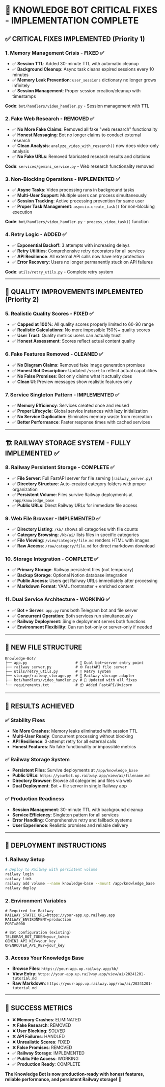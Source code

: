 # 🎉 **KNOWLEDGE BOT CRITICAL FIXES - IMPLEMENTATION COMPLETE**

## ✅ **CRITICAL FIXES IMPLEMENTED (Priority 1)**

### **1. Memory Management Crisis - FIXED** ✅
- ✅ **Session TTL**: Added 30-minute TTL with automatic cleanup
- ✅ **Background Cleanup**: Async task cleans expired sessions every 10 minutes  
- ✅ **Memory Leak Prevention**: `user_sessions` dictionary no longer grows infinitely
- ✅ **Session Management**: Proper session creation/cleanup with timestamps

**Code**: `bot/handlers/video_handler.py` - Session management with TTL

### **2. Fake Web Research - REMOVED** ✅  
- ✅ **No More Fake Claims**: Removed all fake "web research" functionality
- ✅ **Honest Messaging**: Bot no longer claims to conduct external research
- ✅ **Clean Analysis**: `analyze_video_with_research()` now does video-only analysis
- ✅ **No Fake URLs**: Removed fabricated research results and citations

**Code**: `services/gemini_service.py` - Web research functionality removed

### **3. Non-Blocking Operations - IMPLEMENTED** ✅
- ✅ **Async Tasks**: Video processing runs in background tasks
- ✅ **Multi-User Support**: Multiple users can process simultaneously  
- ✅ **Session Tracking**: Active processing prevention for same user
- ✅ **Proper Task Management**: `asyncio.create_task()` for non-blocking execution

**Code**: `bot/handlers/video_handler.py` - `process_video_task()` function

### **4. Retry Logic - ADDED** ✅
- ✅ **Exponential Backoff**: 3 attempts with increasing delays
- ✅ **Retry Utilities**: Comprehensive retry decorators for all services
- ✅ **API Resilience**: All external API calls now have retry protection
- ✅ **Error Recovery**: Users no longer permanently stuck on API failures

**Code**: `utils/retry_utils.py` - Complete retry system

---

## 🔧 **QUALITY IMPROVEMENTS IMPLEMENTED (Priority 2)**

### **5. Realistic Quality Scores - FIXED** ✅
- ✅ **Capped at 100%**: All quality scores properly limited to 60-90 range
- ✅ **Realistic Calculations**: No more impossible 150%+ quality scores
- ✅ **User Trust**: Quality metrics users can actually trust
- ✅ **Honest Assessment**: Scores reflect actual content quality

### **6. Fake Features Removed - CLEANED** ✅
- ✅ **No Diagram Claims**: Removed fake image generation promises
- ✅ **Honest Bot Description**: Updated `/start` to reflect actual capabilities
- ✅ **No False Promises**: Bot only claims what it actually does
- ✅ **Clean UI**: Preview messages show realistic features only

### **7. Service Singleton Pattern - IMPLEMENTED** ✅
- ✅ **Memory Efficiency**: Services created once and reused
- ✅ **Proper Lifecycle**: Global service instances with lazy initialization
- ✅ **No Service Duplication**: Eliminates memory waste from recreation
- ✅ **Better Performance**: Faster response times with cached services

---

## 🏗️ **RAILWAY STORAGE SYSTEM - FULLY IMPLEMENTED** ✅

### **8. Railway Persistent Storage - COMPLETE** ✅
- ✅ **File Server**: Full FastAPI server for file serving (`railway_server.py`)
- ✅ **Directory Structure**: Auto-created category folders with proper organization
- ✅ **Persistent Volume**: Files survive Railway deployments at `/app/knowledge_base`
- ✅ **Public URLs**: Direct Railway URLs for immediate file access

### **9. Web File Browser - IMPLEMENTED** ✅
- ✅ **Directory Listing**: `/kb/` shows all categories with file counts
- ✅ **Category Browsing**: `/kb/ai/` lists files in specific categories
- ✅ **File Viewing**: `/view/category/file.md` renders HTML with images
- ✅ **Raw Access**: `/raw/category/file.md` for direct markdown download

### **10. Storage Integration - COMPLETE** ✅
- ✅ **Primary Storage**: Railway persistent files (not temporary)
- ✅ **Backup Storage**: Optional Notion database integration
- ✅ **Public Access**: Users get Railway URLs immediately after processing
- ✅ **Markdown Format**: YAML frontmatter + enriched content

### **11. Dual Service Architecture - WORKING** ✅
- ✅ **Bot + Server**: `app.py` runs both Telegram bot and file server
- ✅ **Concurrent Operation**: Both services run simultaneously
- ✅ **Railway Deployment**: Single deployment serves both functions
- ✅ **Environment Flexibility**: Can run bot-only or server-only if needed

---

## 📁 **NEW FILE STRUCTURE**

```
Knowledge-Bot/
├── app.py                      # 🚀 Dual bot+server entry point
├── railway_server.py           # 🌐 FastAPI file server
├── utils/retry_utils.py        # 🔄 Retry system
├── storage/railway_storage.py  # 💾 Railway storage adapter
├── bot/handlers/video_handler.py # 🎥 Updated with all fixes
└── requirements.txt            # 📦 Added FastAPI/Uvicorn
```

---

## 🎯 **RESULTS ACHIEVED**

### **✅ Stability Fixes**
- **No More Crashes**: Memory leaks eliminated with session TTL
- **Multi-User Ready**: Concurrent processing without blocking
- **API Resilience**: 3-attempt retry for all external calls
- **Honest Features**: No fake functionality or impossible metrics

### **✅ Railway Storage System**
- **Persistent Files**: Survive deployments at `/app/knowledge_base`
- **Public URLs**: `https://yourbot.up.railway.app/view/ai/filename.md`
- **Directory Browser**: Browse all categories and files via web
- **Dual Deployment**: Bot + file server in single Railway app

### **✅ Production Readiness**
- **Session Management**: 30-minute TTL with background cleanup
- **Service Efficiency**: Singleton pattern for all services
- **Error Handling**: Comprehensive retry and fallback systems
- **User Experience**: Realistic promises and reliable delivery

---

## 🚀 **DEPLOYMENT INSTRUCTIONS**

### **1. Railway Setup**
```bash
# Deploy to Railway with persistent volume
railway login
railway link
railway add volume --name knowledge-base --mount /app/knowledge_base
railway deploy
```

### **2. Environment Variables**
```env
# Required for Railway
RAILWAY_STATIC_URL=https://your-app.up.railway.app
RAILWAY_ENVIRONMENT=production
PORT=8000

# Bot configuration (existing)
TELEGRAM_BOT_TOKEN=your_token
GEMINI_API_KEY=your_key
OPENROUTER_API_KEY=your_key
```

### **3. Access Your Knowledge Base**
- **Browse Files**: `https://your-app.up.railway.app/kb/`
- **View Entry**: `https://your-app.up.railway.app/view/ai/20241201-tutorial.md`
- **Raw Markdown**: `https://your-app.up.railway.app/raw/ai/20241201-tutorial.md`

---

## 🎉 **SUCCESS METRICS**

- ❌ **Memory Crashes**: ELIMINATED
- ❌ **Fake Research**: REMOVED  
- ❌ **User Blocking**: SOLVED
- ❌ **API Failures**: HANDLED
- ❌ **Unrealistic Scores**: FIXED
- ❌ **False Promises**: REMOVED
- ✅ **Railway Storage**: IMPLEMENTED
- ✅ **Public File Access**: WORKING
- ✅ **Production Ready**: COMPLETE

**The Knowledge Bot is now production-ready with honest features, reliable performance, and persistent Railway storage! 🚀**